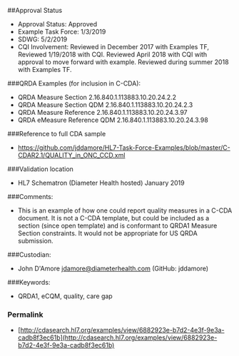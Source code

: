 ##Approval Status
* Approval Status: Approved
* Example Task Force: 1/3/2019
* SDWG: 5/2/2019
* CQI Involvement: 
Reviewed in December 2017 with Examples TF, Reviewed 1/19/2018 with CQI. Reviewed April 2018 with CQI with approval to move forward with example. Reviewed during summer 2018 with Examples TF.   

###QRDA Examples (for inclusion in C-CDA): 
* QRDA Measure Section 2.16.840.1.113883.10.20.24.2.2
* QRDA Measure Section QDM 2.16.840.1.113883.10.20.24.2.3
* QRDA Measure Reference 2.16.840.1.113883.10.20.24.3.97
* QRDA eMeasure Reference QDM 2.16.840.1.113883.10.20.24.3.98

###Reference to full CDA sample
* https://github.com/jddamore/HL7-Task-Force-Examples/blob/master/C-CDAR2.1/QUALITY_in_ONC_CCD.xml

###Validation location
* HL7 Schematron (Diameter Health hosted) January 2019

###Comments: 
* This is an example of how one could report quality measures in a C-CDA document. It is not a C-CDA template, but could be included as a section (since open template) and is conformant to QRDA1 Measure Section constraints. It would not be appropriate for US QRDA submission.

###Custodian: 
* John D'Amore jdamore@diameterhealth.com (GitHub: jddamore)

###Keywords: 
* QRDA1, eCQM, quality, care gap



### Permalink 

* [http://cdasearch.hl7.org/examples/view/6882923e-b7d2-4e3f-9e3a-cadb8f3ec61b](http://cdasearch.hl7.org/examples/view/6882923e-b7d2-4e3f-9e3a-cadb8f3ec61b)